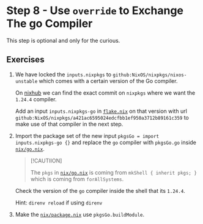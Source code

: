 # Step 8 - Use `override` to Exchange The go Compiler

This step is optional and only for the curious.

## Exercises

1. We have locked the `inputs.nixpkgs` to `github:NixOS/nixpkgs/nixos-unstable`
   which comes with a certain version of the Go compiler.

   On [nixhub](https://www.nixhub.io/packages/go) we can find the exact commit
   on `nixpkgs` where we want the `1.24.4` compiler.

   Add an input `inputs.nixpkgs-go` in [`flake.nix`](./flake.nix) on that
   version with url
   `github:NixOS/nixpkgs/a421ac6595024edcfbb1ef950a3712b89161c359` to make use
   of that compiler in the next step.

2. Import the package set of the new input
   `pkgsGo = import inputs.nixpkgs-go {}` and replace the `go` compiler with
   `pkgsGo.go` inside [`nix/go.nix`](nix/go.nix).

   > [!CAUTIION]
   >
   > The `pkgs` in [`nix/go.nix`](nix/go.nix) is coming from
   > `mkShell { inherit pkgs; }` which is coming from `forAllSystems`.

   Check the version of the `go` compiler inside the shell that its `1.24.4`.

   Hint: `direnv reload` if using `direnv`

3. Make the [`nix/package.nix`](nix/package.nix) use `pkgsGo.buildModule`.

